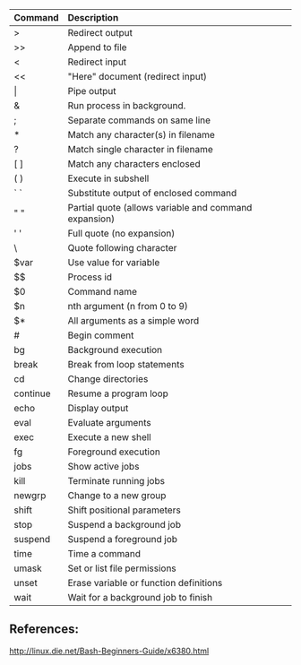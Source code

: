 | Command | Description |
| :--- | :--- |
| > | Redirect output|
| >> | Append to file|
| < | Redirect input|
| << | "Here" document (redirect input)|
| &#124; | Pipe output|
| & | Run process in background.|
| ; | Separate commands on same line|
| * | Match any character(s) in filename|
| ? | Match single character in filename|
| [ ] | Match any characters enclosed|
| ( ) | Execute in subshell|
| &#96; &#96; | Substitute output of enclosed command|
| " " | Partial quote (allows variable and command expansion)|
| ' ' | Full quote (no expansion)|
| \ | Quote following character|
| $var | Use value for variable|
| $$ | Process id|
| $0 | Command name|
| $n | nth argument (n from 0 to 9)|
| $* | All arguments as a simple word|
| # | Begin comment|
| bg | Background execution|
| break | Break from loop statements|
| cd | Change directories|
| continue | Resume a program loop|
| echo | Display output|
| eval | Evaluate arguments|
| exec | Execute a new shell|
| fg | Foreground execution|
| jobs | Show active jobs|
| kill | Terminate running jobs|
| newgrp | Change to a new group|
| shift | Shift positional parameters|
| stop | Suspend a background job|
| suspend | Suspend a foreground job|
| time | Time a command|
| umask | Set or list file permissions|
| unset | Erase variable or function definitions|
| wait | Wait for a background job to finish|



## References:

http://linux.die.net/Bash-Beginners-Guide/x6380.html
